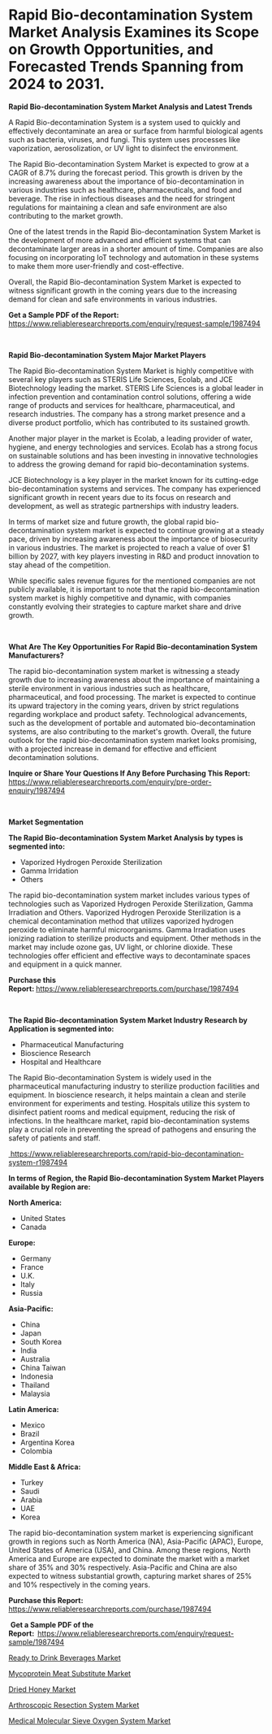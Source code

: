 <p><h1>Rapid Bio-decontamination System Market Analysis Examines its Scope on Growth Opportunities, and Forecasted Trends Spanning from 2024 to 2031.</h1></p><p><strong>Rapid Bio-decontamination System Market Analysis and Latest Trends</strong></p>
<p><p>A Rapid Bio-decontamination System is a system used to quickly and effectively decontaminate an area or surface from harmful biological agents such as bacteria, viruses, and fungi. This system uses processes like vaporization, aerosolization, or UV light to disinfect the environment.</p><p>The Rapid Bio-decontamination System Market is expected to grow at a CAGR of 8.7% during the forecast period. This growth is driven by the increasing awareness about the importance of bio-decontamination in various industries such as healthcare, pharmaceuticals, and food and beverage. The rise in infectious diseases and the need for stringent regulations for maintaining a clean and safe environment are also contributing to the market growth.</p><p>One of the latest trends in the Rapid Bio-decontamination System Market is the development of more advanced and efficient systems that can decontaminate larger areas in a shorter amount of time. Companies are also focusing on incorporating IoT technology and automation in these systems to make them more user-friendly and cost-effective.</p><p>Overall, the Rapid Bio-decontamination System Market is expected to witness significant growth in the coming years due to the increasing demand for clean and safe environments in various industries.</p></p>
<p><strong>Get a Sample PDF of the Report:&nbsp;</strong> <a href="https://www.reliableresearchreports.com/enquiry/request-sample/1987494">https://www.reliableresearchreports.com/enquiry/request-sample/1987494</a></p>
<p>&nbsp;</p>
<p><strong>Rapid Bio-decontamination System Major Market Players</strong></p>
<p><p>The Rapid Bio-decontamination System Market is highly competitive with several key players such as STERIS Life Sciences, Ecolab, and JCE Biotechnology leading the market. STERIS Life Sciences is a global leader in infection prevention and contamination control solutions, offering a wide range of products and services for healthcare, pharmaceutical, and research industries. The company has a strong market presence and a diverse product portfolio, which has contributed to its sustained growth.</p><p>Another major player in the market is Ecolab, a leading provider of water, hygiene, and energy technologies and services. Ecolab has a strong focus on sustainable solutions and has been investing in innovative technologies to address the growing demand for rapid bio-decontamination systems.</p><p>JCE Biotechnology is a key player in the market known for its cutting-edge bio-decontamination systems and services. The company has experienced significant growth in recent years due to its focus on research and development, as well as strategic partnerships with industry leaders.</p><p>In terms of market size and future growth, the global rapid bio-decontamination system market is expected to continue growing at a steady pace, driven by increasing awareness about the importance of biosecurity in various industries. The market is projected to reach a value of over $1 billion by 2027, with key players investing in R&D and product innovation to stay ahead of the competition.</p><p>While specific sales revenue figures for the mentioned companies are not publicly available, it is important to note that the rapid bio-decontamination system market is highly competitive and dynamic, with companies constantly evolving their strategies to capture market share and drive growth.</p></p>
<p>&nbsp;</p>
<p><strong>What Are The Key Opportunities For Rapid Bio-decontamination System Manufacturers?</strong></p>
<p><p>The rapid bio-decontamination system market is witnessing a steady growth due to increasing awareness about the importance of maintaining a sterile environment in various industries such as healthcare, pharmaceutical, and food processing. The market is expected to continue its upward trajectory in the coming years, driven by strict regulations regarding workplace and product safety. Technological advancements, such as the development of portable and automated bio-decontamination systems, are also contributing to the market's growth. Overall, the future outlook for the rapid bio-decontamination system market looks promising, with a projected increase in demand for effective and efficient decontamination solutions.</p></p>
<p><strong>Inquire or Share Your Questions If Any Before Purchasing This Report:</strong> <a href="https://www.reliableresearchreports.com/enquiry/pre-order-enquiry/1987494">https://www.reliableresearchreports.com/enquiry/pre-order-enquiry/1987494</a></p>
<p>&nbsp;</p>
<p><strong>Market Segmentation</strong></p>
<p><strong>The Rapid Bio-decontamination System Market Analysis by types is segmented into:</strong></p>
<p><ul><li>Vaporized Hydrogen Peroxide Sterilization</li><li>Gamma Irridation</li><li>Others</li></ul></p>
<p><p>The rapid bio-decontamination system market includes various types of technologies such as Vaporized Hydrogen Peroxide Sterilization, Gamma Irradiation and Others. Vaporized Hydrogen Peroxide Sterilization is a chemical decontamination method that utilizes vaporized hydrogen peroxide to eliminate harmful microorganisms. Gamma Irradiation uses ionizing radiation to sterilize products and equipment. Other methods in the market may include ozone gas, UV light, or chlorine dioxide. These technologies offer efficient and effective ways to decontaminate spaces and equipment in a quick manner.</p></p>
<p><strong>Purchase this Report:&nbsp;</strong><a href="https://www.reliableresearchreports.com/purchase/1987494">https://www.reliableresearchreports.com/purchase/1987494</a></p>
<p>&nbsp;</p>
<p><strong>The Rapid Bio-decontamination System Market Industry Research by Application is segmented into:</strong></p>
<p><ul><li>Pharmaceutical Manufacturing</li><li>Bioscience Research</li><li>Hospital and Healthcare</li></ul></p>
<p><p>The Rapid Bio-decontamination System is widely used in the pharmaceutical manufacturing industry to sterilize production facilities and equipment. In bioscience research, it helps maintain a clean and sterile environment for experiments and testing. Hospitals utilize this system to disinfect patient rooms and medical equipment, reducing the risk of infections. In the healthcare market, rapid bio-decontamination systems play a crucial role in preventing the spread of pathogens and ensuring the safety of patients and staff.</p></p>
<p><a href="https://www.reliableresearchreports.com/rapid-bio-decontamination-system-r1987494">&nbsp;https://www.reliableresearchreports.com/rapid-bio-decontamination-system-r1987494</a></p>
<p><strong>In terms of Region, the Rapid Bio-decontamination System Market Players available by Region are:</strong></p>
<p>
    <p> <strong> North America: </strong>
        <ul>
            <li>United States</li>
            <li>Canada</li>
        </ul>
        </p> 
    <p> <strong> Europe: </strong>
        <ul>
            <li>Germany</li>
            <li>France</li>
            <li>U.K.</li>
            <li>Italy</li>
            <li>Russia</li>
        </ul>
        </p> 
    <p> <strong> Asia-Pacific: </strong>
        <ul>
            <li>China</li>
            <li>Japan</li>
            <li>South Korea</li>
            <li>India</li>
            <li>Australia</li>
            <li>China Taiwan</li>
            <li>Indonesia</li>
            <li>Thailand</li>
            <li>Malaysia</li>
        </ul>
        </p> 
    <p> <strong> Latin America: </strong>
        <ul>
            <li>Mexico</li>
            <li>Brazil</li>
            <li>Argentina Korea</li>
            <li>Colombia</li>
        </ul>
        </p> 
    <p> <strong> Middle East & Africa: </strong>
        <ul>
            <li>Turkey</li>
            <li>Saudi</li>
            <li>Arabia</li>
            <li>UAE</li>
            <li>Korea</li>
        </ul>
    </p>
    </p>
<p><p>The rapid bio-decontamination system market is experiencing significant growth in regions such as North America (NA), Asia-Pacific (APAC), Europe, United States of America (USA), and China. Among these regions, North America and Europe are expected to dominate the market with a market share of 35% and 30% respectively. Asia-Pacific and China are also expected to witness substantial growth, capturing market shares of 25% and 10% respectively in the coming years.</p></p>
<p><strong>Purchase this Report: </strong><a href="https://www.reliableresearchreports.com/purchase/1987494">https://www.reliableresearchreports.com/purchase/1987494</a></p>
<p>&nbsp;<strong>Get a Sample PDF of the Report:&nbsp;&nbsp;</strong><a href="https://www.reliableresearchreports.com/enquiry/request-sample/1987494">https://www.reliableresearchreports.com/enquiry/request-sample/1987494</a></p>
<p><strong></strong></p>
<p><p><a href="https://medium.com/@christopher.walker6564/ready-to-drink-beverages-market-trends-and-analysis-opportunities-and-challenges-for-future-0bd82c194aed">Ready to Drink Beverages Market</a></p><p><a href="https://medium.com/@javooyce546456/mycoprotein-meat-substitute-market-global-market-share-and-ranking-overall-sales-and-demand-f4c65c214126">Mycoprotein Meat Substitute Market</a></p><p><a href="https://medium.com/@alberthenry754/dried-honey-market-size-is-growing-at-cagr-of-6-5-69395c1b83b6">Dried Honey Market</a></p><p><a href="https://github.com/biheemgalvinlouises6hokrh3h/Market-Research-Report-List-3/blob/main/arthroscopic-resection-system-market.md">Arthroscopic Resection System Market</a></p><p><a href="https://github.com/IzaiahBartell/Market-Research-Report-List-2/blob/main/medical-molecular-sieve-oxygen-system-market.md">Medical Molecular Sieve Oxygen System Market</a></p></p>